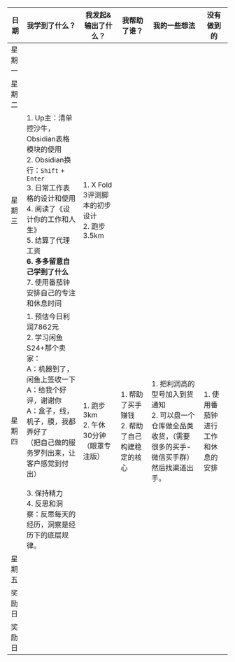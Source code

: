 
| 日期  | 我学到了什么？                                                                                                                                                                 | 我发起&输出了什么？                         | 我帮助了谁？                        | 我的一些想法                                                       | 没有做到的              |
| --- | ----------------------------------------------------------------------------------------------------------------------------------------------------------------------- | ---------------------------------- | ----------------------------- | ------------------------------------------------------------ | ------------------ |
| 星期一 |                                                                                                                                                                         |                                    |                               |                                                              |                    |
| 星期二 |                                                                                                                                                                         |                                    |                               |                                                              |                    |
| 星期三 | 1. Up主：清单控沙牛，Obsidian表格模块的使用<br>2. Obsidian换行：`Shift` + `Enter`<br>3. 日常工作表格的设计和使用<br>4. 阅读了《设计你的工作和人生》<br>5. 结算了代理工资<br>**6. 多多留意自己学到了什么**<br>7. 使用番茄钟安排自己的专注和休息时间<br> | 1. X Fold 3评测脚本的初步设计<br>2. 跑步3.5km |                               |                                                              |                    |
| 星期四 | 1. 预估今日利润7862元<br>2. 学习闲鱼S24+那个卖家：<br>A：机器到了，闲鱼上签收一下<br>A：给我个好评，谢谢你<br>A：盒子，线，机子，膜，我都弄好了<br>（把自己做的服务罗列出来，让客户感觉到付出）<br><br>3. 保持精力<br>4. 反思和洞察：反思每天的经历，洞察是经历下的底层规律。<br>  | 1. 跑步3km<br>2. 午休30分钟（眼罩专注版）       | 1. 帮助了买手赚钱<br>2. 帮助了自己构建稳定的核心 | 1. 把利润高的型号加入到货通知<br>2. 可以盘一个仓库做全品类收货，（需要很多的买手-微信买手群）然后找渠道出手。 | 1. 使用番茄钟进行工作和休息的安排 |
| 星期五 |                                                                                                                                                                         |                                    |                               |                                                              |                    |
| 奖励日 |                                                                                                                                                                         |                                    |                               |                                                              |                    |
| 奖励日 |                                                                                                                                                                         |                                    |                               |                                                              |                    |

